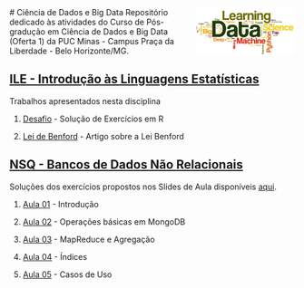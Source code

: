 <img src="/zImagens/data-science-word-cloud.jpg" align="right" width="35%" height="35%"/>
# Ciência de Dados e Big Data
Repositório dedicado às atividades do Curso de Pós-gradução em Ciência de Dados e Big Data (Oferta 1) da PUC Minas - Campus Praça da Liberdade - Belo Horizonte/MG.

## [ILE - Introdução às Linguagens Estatísticas](/LinguagensEstatisticas)
Trabalhos apresentados nesta disciplina

1. [Desafio](/LinguagensEstatisticas/Desafio) - Solução de Exercícios em R

2. [Lei de Benford](/LinguagensEstatisticas/ArtigoLeiDeBenford) - Artigo sobre a Lei Benford


## [NSQ - Bancos de Dados Não Relacionais](/NoSQL)
Soluções dos exercícios propostos nos Slides de Aula disponíveis [aqui](https://github.com/gcouti/nosql-class).

1. [Aula 01](/NoSQL/Aula01) - Introdução

2. [Aula 02](/NoSQL/Aula02) - Operações básicas em MongoDB

3. [Aula 03](/NoSQL/Aula03) - MapReduce e Agregação

4. [Aula 04](/NoSQL/Aula04) - Índices

5. [Aula 05](/NoSQL/Aula05) - Casos de Uso




